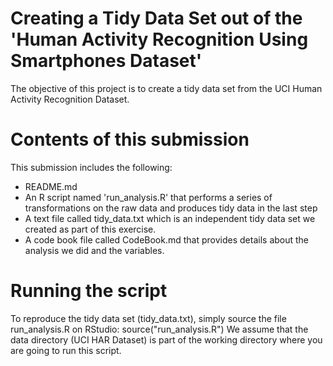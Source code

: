 Creating a Tidy Data Set out of the 'Human Activity Recognition Using Smartphones Dataset'
=========================

The objective of this project is to create a tidy data set from the  UCI Human Activity Recognition Dataset.

Contents of this submission
===========================
This submission includes the following:

- README.md
- An R script named 'run_analysis.R' that performs a series of transformations on the raw data and produces tidy data in the last step
- A text file called tidy_data.txt which is an independent tidy data set we created as part of this exercise.
- A code book file called CodeBook.md that provides details about the analysis we did and the variables.

Running the script
=================

To reproduce the tidy data set (tidy\_data.txt), simply source the file run\_analysis.R on RStudio: source("run_analysis.R")
We assume that the data directory (UCI HAR Dataset) is part of the working directory where you are going to run this script.
